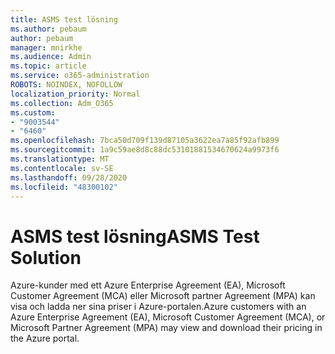 ```yaml
---
title: ASMS test lösning
ms.author: pebaum
author: pebaum
manager: mnirkhe
ms.audience: Admin
ms.topic: article
ms.service: o365-administration
ROBOTS: NOINDEX, NOFOLLOW
localization_priority: Normal
ms.collection: Adm_O365
ms.custom:
- "9003544"
- "6460"
ms.openlocfilehash: 7bca50d709f139d87105a3622ea7a85f92afb899
ms.sourcegitcommit: 1a9c59ae8d8c88dc53101881534670624a9973f6
ms.translationtype: MT
ms.contentlocale: sv-SE
ms.lasthandoff: 09/28/2020
ms.locfileid: "48300102"
---
```

# <a name="asms-test-solution"></a><span data-ttu-id="73fa1-102">ASMS test lösning</span><span class="sxs-lookup"><span data-stu-id="73fa1-102">ASMS Test Solution</span></span>

<span data-ttu-id="73fa1-103">Azure-kunder med ett Azure Enterprise Agreement (EA), Microsoft Customer Agreement (MCA) eller Microsoft partner Agreement (MPA) kan visa och ladda ner sina priser i Azure-portalen.</span><span class="sxs-lookup"><span data-stu-id="73fa1-103">Azure customers with an Azure Enterprise Agreement (EA), Microsoft Customer Agreement (MCA), or Microsoft Partner Agreement (MPA) may view and download their pricing in the Azure portal.</span></span>
